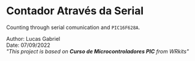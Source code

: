# **Contador Através da Serial**
Counting through serial comunication and `PIC16F628A`.

Author: Lucas Gabriel <br/>
Date: 07/09/2022 <br/>
_"This project is based on **Curso de Microcontroladores PIC** from WRkits"_
